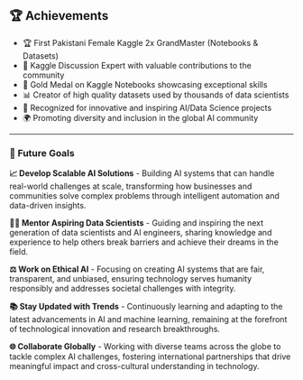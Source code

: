 ## 🏆 Achievements

- 🏆 First Pakistani Female Kaggle 2x GrandMaster (Notebooks & Datasets)
- 💬 Kaggle Discussion Expert with valuable contributions to the community
- 🥇 Gold Medal on Kaggle Notebooks showcasing exceptional skills
- 📊 Creator of high quality datasets used by thousands of data scientists
- 🌟 Recognized for innovative and inspiring AI/Data Science projects
- 🌍 Promoting diversity and inclusion in the global AI community

---

### 🚀 Future Goals

**📈 Develop Scalable AI Solutions** - Building AI systems that can handle real-world challenges at scale, transforming how businesses and communities solve complex problems through intelligent automation and data-driven insights.

**👩🏫 Mentor Aspiring Data Scientists** - Guiding and inspiring the next generation of data scientists and AI engineers, sharing knowledge and experience to help others break barriers and achieve their dreams in the field.

**⚖️ Work on Ethical AI** - Focusing on creating AI systems that are fair, transparent, and unbiased, ensuring technology serves humanity responsibly and addresses societal challenges with integrity.

**📚 Stay Updated with Trends** - Continuously learning and adapting to the latest advancements in AI and machine learning, remaining at the forefront of technological innovation and research breakthroughs.

**🌐 Collaborate Globally** - Working with diverse teams across the globe to tackle complex AI challenges, fostering international partnerships that drive meaningful impact and cross-cultural understanding in technology.